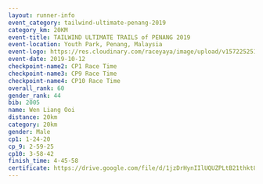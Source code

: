 ```yaml
---
layout: runner-info 
event_category: tailwind-ultimate-penang-2019 
category_km: 20KM 
event-title: TAILWIND ULTIMATE TRAILS of PENANG 2019 
event-location: Youth Park, Penang, Malaysia 
event-logo: https://res.cloudinary.com/raceyaya/image/upload/v1572252513/logo/utop-2019_h9tzys.jpg 
event-date: 2019-10-12 
checkpoint-name2: CP1 Race Time 
checkpoint-name3: CP9 Race Time 
checkpoint-name4: CP10 Race Time 
overall_rank: 60
gender_rank: 44
bib: 2005
name: Wen Liang Ooi
distance: 20km
category: 20km
gender: Male
cp1: 1-24-20
cp_9: 2-59-25
cp10: 3-58-42
finish_time: 4-45-58
certificate: https://drive.google.com/file/d/1jzDrHynIIlUQUZPLtB21thkt8fuo5lSS/view?usp=sharing
---
```

